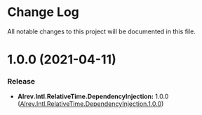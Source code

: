 ﻿# Change Log

All notable changes to this project will be documented in this file.

# 1.0.0 (2021-04-11)

### Release

* **Alrev.Intl.RelativeTime.DependencyInjection:** 1.0.0 ([Alrev.Intl.RelativeTime.DependencyInjection.1.0.0](https://github.com/pointnet/alrev-intl/releases/tag/Alrev.Intl.RelativeTime.DependencyInjection.1.0.0))